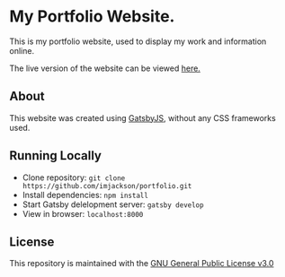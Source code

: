 # My Portfolio Website.

This is my portfolio website, used to display my work and information online.

The live version of the website can be viewed [here.](https://imjackson.dev)

## About

This website was created using [GatsbyJS](https://www.gatsbyjs.org/), without any CSS frameworks used.

## Running Locally

-   Clone repository: `git clone https://github.com/imjackson/portfolio.git`
-   Install dependencies: `npm install`
-   Start Gatsby delelopment server: `gatsby develop`
-   View in browser: `localhost:8000`

## License

This repository is maintained with the [GNU General Public License v3.0](./LICENSE)

